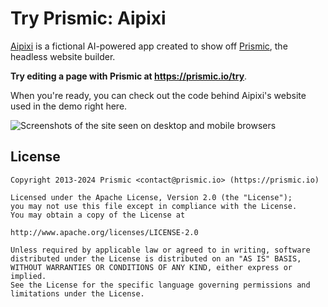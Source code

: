 # Try Prismic: Aipixi

[Aipixi](https://prismic-demo-aipixi.vercel.app/) is a fictional AI-powered app created to show off [Prismic](https://prismic.io/), the headless website builder.

**Try editing a page with Prismic at <https://prismic.io/try>**.

When you're ready, you can check out the code behind Aipixi's website used in the demo right here.

![Screenshots of the site seen on desktop and mobile browsers](https://github.com/user-attachments/assets/725064e5-eb07-40bb-9d4f-a8f0e4453686)

## License

```
Copyright 2013-2024 Prismic <contact@prismic.io> (https://prismic.io)

Licensed under the Apache License, Version 2.0 (the "License");
you may not use this file except in compliance with the License.
You may obtain a copy of the License at

http://www.apache.org/licenses/LICENSE-2.0

Unless required by applicable law or agreed to in writing, software
distributed under the License is distributed on an "AS IS" BASIS,
WITHOUT WARRANTIES OR CONDITIONS OF ANY KIND, either express or implied.
See the License for the specific language governing permissions and
limitations under the License.
```

[prismic]: https://prismic.io/
[nextjs-app-router]: https://nextjs.org/docs/app
[react-server-components]: https://nextjs.org/docs/getting-started/react-essentials#server-components
[live-demo]: https://nextjs-tutorial-app-router.vercel.app/
[tutorial]: https://prismic.io/blog/how-to-use-prismic-with-nextjs-app-router

